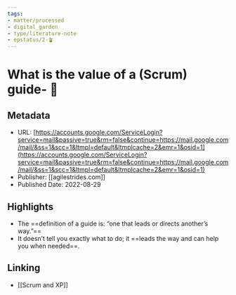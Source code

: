 ```yaml
---
tags: 
- matter/processed
- digital_garden
- type/literature-note
- epstatus/2-🪴
---
```

# What is the value of a (Scrum) guide- 🥾
## Metadata
* URL: [https://accounts.google.com/ServiceLogin?service=mail&passive=true&rm=false&continue=https://mail.google.com/mail/&ss=1&scc=1&ltmpl=default&ltmplcache=2&emr=1&osid=1](https://accounts.google.com/ServiceLogin?service=mail&passive=true&rm=false&continue=https://mail.google.com/mail/&ss=1&scc=1&ltmpl=default&ltmplcache=2&emr=1&osid=1)
* Publisher: [[agilestrides.com]]
* Published Date: 2022-08-29

## Highlights
* The ==definition of a guide is: “one that leads or directs another’s way.”==
* It doesn’t tell you exactly what to do; it ==leads the way and can help you when needed==.

## Linking
+ [[Scrum and XP]]